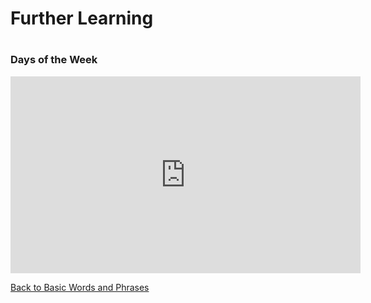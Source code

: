 <h1> Further Learning <h1>
<h3>Days of the Week</h3>

<iframe width="560" height="315" src="https://www.youtube.com/embed/aOjSPa_WlLM" frameborder="0" allow="accelerometer; autoplay; encrypted-media; gyroscope; picture-in-picture" allowfullscreen></iframe>

<a href="page2.html">Back to Basic Words and Phrases</a>
